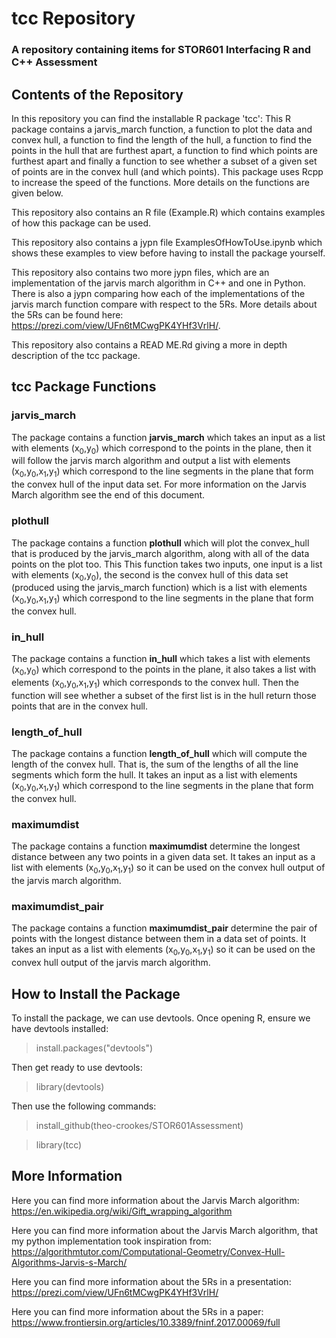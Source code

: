 # tcc Repository
### A repository containing items for STOR601 Interfacing R and C++ Assessment 

## Contents of the Repository

In this repository you can find the installable R package 'tcc': This R package contains a jarvis_march function, a function to plot the data and convex hull, a function to find the length of the hull, a function to find the points in the hull that are furthest apart, a function to find which points are furthest apart and finally a function to see whether a subset of a given set of points are in the convex hull (and which points). This package uses Rcpp to increase the speed of the functions. More details on the functions are given below.

This repository also contains an R file (Example.R) which contains examples of how this package can be used. 

This repository also contains a jypn file ExamplesOfHowToUse.ipynb which shows these examples to view before having to install the package yourself. 

This repository also contains two more jypn files, which are an implementation of the jarvis march algorithm in C++ and one in Python. There is also a jypn comparing how each of the implementations of the jarvis march function compare with respect to the 5Rs. More details about the 5Rs can be found here: https://prezi.com/view/UFn6tMCwgPK4YHf3VrlH/.

This repository also contains a READ ME.Rd giving a more in depth description of the tcc package. 

## tcc Package Functions

### jarvis_march

The package contains a function **jarvis_march** which takes an input as a list with elements (x<sub>0</sub>,y<sub>0</sub>) which correspond to the points in the plane, then it will follow the jarvis march algorithm and output a list with elements (x<sub>0</sub>,y<sub>0</sub>,x<sub>1</sub>,y<sub>1</sub>) which correspond to the line segments in the plane that form the convex hull of the input data set. For more information on the Jarvis March algorithm see the end of this document. 

### plothull

The package contains a function **plothull** which will plot the convex_hull that is produced by the jarvis_march algorithm, along with all of the data points on the plot too. This This function takes two inputs, one input is a list with elements (x<sub>0</sub>,y<sub>0</sub>), the second is the convex hull of this data set (produced using the jarvis_march function) which is a list with elements (x<sub>0</sub>,y<sub>0</sub>,x<sub>1</sub>,y<sub>1</sub>) which correspond to the line segments in the plane that form the convex hull. 

### in_hull

The package contains a function **in_hull** which takes a list with elements (x<sub>0</sub>,y<sub>0</sub>) which correspond to the points in the plane, it also takes a list with elements (x<sub>0</sub>,y<sub>0</sub>,x<sub>1</sub>,y<sub>1</sub>) which corresponds to the convex hull. Then the function will see whether a subset of the first list is in the hull return those points that are in the convex hull.  

### length_of_hull

The package contains a function **length_of_hull** which will compute the length of the convex hull. That is, the sum of the lengths of all the line segments which form the hull. It takes an input as a list with elements (x<sub>0</sub>,y<sub>0</sub>,x<sub>1</sub>,y<sub>1</sub>) which correspond to the line segments in the plane that form the convex hull. 

### maximumdist

The package contains a function **maximumdist** determine the longest distance between any two points in a given data set. It takes an input as a list with elements (x<sub>0</sub>,y<sub>0</sub>,x<sub>1</sub>,y<sub>1</sub>) so it can be used on the convex hull output of the jarvis march algorithm.  

### maximumdist_pair

The package contains a function **maximumdist_pair** determine the pair of points with the longest distance between them in a data set of points. It takes an input as a list with elements (x<sub>0</sub>,y<sub>0</sub>,x<sub>1</sub>,y<sub>1</sub>) so it can be used on the convex hull output of the jarvis march algorithm.

## How to Install the Package

To install the package, we can use devtools. Once opening R, ensure we have devtools installed:

> install.packages("devtools")

Then get ready to use devtools: 

> library(devtools)

Then use the following commands: 

> install_github(theo-crookes/STOR601Assessment)

> library(tcc)

## More Information

Here you can find more information about the Jarvis March algorithm: https://en.wikipedia.org/wiki/Gift_wrapping_algorithm

Here you can find more information about the Jarvis March algorithm, that my python implementation took inspiration from: https://algorithmtutor.com/Computational-Geometry/Convex-Hull-Algorithms-Jarvis-s-March/

Here you can find more information about the 5Rs in a presentation: https://prezi.com/view/UFn6tMCwgPK4YHf3VrlH/

Here you can find more information about the 5Rs in a paper: https://www.frontiersin.org/articles/10.3389/fninf.2017.00069/full
